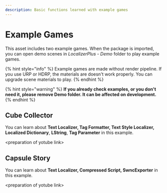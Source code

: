 ```yaml
---
description: Basic functions learned with example games
---
```


# Example Games

This asset includes two example games. When the package is imported, you can open demo scenes in _LocalizerPlus - Demo_ folder to play example games.

{% hint style="info" %}
Example games are made without render pipeline. If you use URP or HDRP, the materials are doesn't work properly. You can upgrade scene materials to play.
{% endhint %}

{% hint style="warning" %}
**If you already check examples, or you don't need it, please remove Demo folder. It can be affected on development.**
{% endhint %}

## **Cube Collector**

You can learn about **Text Localizer, Tag Formatter, Text Style Localizer, Localized Dictionary**, **LString**, **Tag Parameter** in this example.

&lt;preparation of yotube link&gt;

## Capsule Story

You can learn about **Text Localizer, Compressed Script, SwncExporter** in this example.

&lt;preparation of yotube link&gt;

